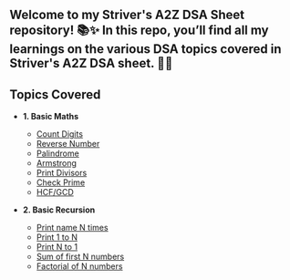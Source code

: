 ## Welcome to my Striver's A2Z DSA Sheet repository! 📚✨ In this repo, you’ll find all my learnings on the various DSA topics covered in Striver's A2Z DSA sheet. 🚀💡

## Topics Covered
- **1. Basic Maths**
  - [Count Digits](https://github.com/sushilverma1125/Strivers_A2Z_DSA_Sheet/blob/main/Basic%20maths/countDigits.cpp)
  - [Reverse Number](https://github.com/sushilverma1125/Strivers_A2Z_DSA_Sheet/blob/main/Basic%20maths/reverseANumber.cpp)
  - [Palindrome](https://github.com/sushilverma1125/Strivers_A2Z_DSA_Sheet/blob/main/Basic%20maths/palindrome.cpp)
  - [Armstrong](https://github.com/sushilverma1125/Strivers_A2Z_DSA_Sheet/blob/main/Basic%20maths/checkArmstrong.cpp)
  - [Print Divisors](https://github.com/sushilverma1125/Strivers_A2Z_DSA_Sheet/blob/main/Basic%20maths/printDivisors.cpp)
  - [Check Prime](https://github.com/sushilverma1125/Strivers_A2Z_DSA_Sheet/blob/main/Basic%20maths/checkPrime.cpp)
  - [HCF/GCD](https://github.com/sushilverma1125/Strivers_A2Z_DSA_Sheet/blob/main/Basic%20maths/gcd.cpp)


- **2. Basic Recursion**
  - [Print name N times](https://github.com/sushilverma1125/Strivers_A2Z_DSA_Sheet/blob/main/Basic%20Recursion/printNames.cpp)
  - [Print 1 to N](https://github.com/sushilverma1125/Strivers_A2Z_DSA_Sheet/blob/main/Basic%20Recursion/print1toN.cpp)
  - [Print N to 1](https://github.com/sushilverma1125/Strivers_A2Z_DSA_Sheet/blob/main/Basic%20Recursion/printNto1.cpp)
  - [Sum of first N numbers](https://github.com/sushilverma1125/Strivers_A2Z_DSA_Sheet/blob/main/Basic%20Recursion/sum_of_first_n_numbers.cpp)
  - [Factorial of N numbers](https://github.com/sushilverma1125/Strivers_A2Z_DSA_Sheet/blob/main/Basic%20Recursion/factorial.cpp)
